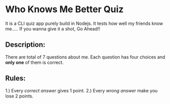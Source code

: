 # Who Knows Me Better Quiz 
It is a CLI quiz app purely build in Nodejs. It tests how well my friends know me.....
If you wanna give it a shot, Go Ahead!!

## Description: 
There are total of 7 questions about me. Each question has four choices and **only one** of them is correct.

## Rules:
1.) Every *correct answer* gives 1 point.
2.) Every *wrong answer* make you lose 2 points.

